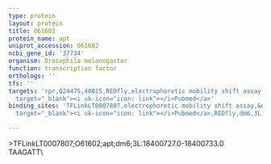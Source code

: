 ```yaml
---
type: protein
layout: protein
title: O61602
protein_name: apt
uniprot_accession: O61602
ncbi_gene_id: '37734'
organism: Drosophila melanogaster
function: transcription factor
orthologs: ''
tfs: ''
targets: 'rpr,Q24475,40015,REDfly,electrophoretic mobility shift assay,&ensp;<a href="https://www.ncbi.nlm.nih.gov/pubmed/?term=19282966%5Buid%5D+OR+20965965%5Buid%5D"
  target="_blank"><i uk-icon="icon: link"></i>Pubmed</a>'
binding_sites: 'TFLinkLT0007807,electrophoretic mobility shift assay,&ensp;<a href="https://www.ncbi.nlm.nih.gov/pubmed/?term=19282966%5Buid%5D"
  target="_blank"><i uk-icon="icon: link"></i>Pubmed</a>,REDfly,dm6,3L,18400727,18400733,-'

---
```

\>TFLinkLT0007807;O61602;apt;dm6;3L:18400727.0-18400733.0\TAAGATT\